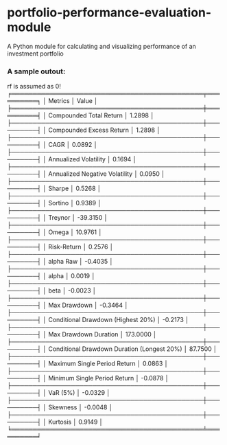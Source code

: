 # portfolio-performance-evaluation-module
A Python module for calculating and visualizing performance of an investment portfolio


### A sample outout:

rf is assumed as 0!
╒═════════════════════════════════════════════╤══════════╕
│ Metrics                                     │    Value │
╞═════════════════════════════════════════════╪══════════╡
│ Compounded Total Return                     │   1.2898 │
├─────────────────────────────────────────────┼──────────┤
│ Compounded Excess Return                    │   1.2898 │
├─────────────────────────────────────────────┼──────────┤
│ CAGR                                        │   0.0892 │
├─────────────────────────────────────────────┼──────────┤
│ Annualized Volatility                       │   0.1694 │
├─────────────────────────────────────────────┼──────────┤
│ Annualized Negative Volatility              │   0.0950 │
├─────────────────────────────────────────────┼──────────┤
│ Sharpe                                      │   0.5268 │
├─────────────────────────────────────────────┼──────────┤
│ Sortino                                     │   0.9389 │
├─────────────────────────────────────────────┼──────────┤
│ Treynor                                     │ -39.3150 │
├─────────────────────────────────────────────┼──────────┤
│ Omega                                       │  10.9761 │
├─────────────────────────────────────────────┼──────────┤
│ Risk-Return                                 │   0.2576 │
├─────────────────────────────────────────────┼──────────┤
│ alpha Raw                                   │  -0.4035 │
├─────────────────────────────────────────────┼──────────┤
│ alpha                                       │   0.0019 │
├─────────────────────────────────────────────┼──────────┤
│ beta                                        │  -0.0023 │
├─────────────────────────────────────────────┼──────────┤
│ Max Drawdown                                │  -0.3464 │
├─────────────────────────────────────────────┼──────────┤
│ Conditional Drawdown (Highest 20%)          │  -0.2173 │
├─────────────────────────────────────────────┼──────────┤
│ Max Drawdown Duration                       │ 173.0000 │
├─────────────────────────────────────────────┼──────────┤
│ Conditional Drawdown Duration (Longest 20%) │  87.7500 │
├─────────────────────────────────────────────┼──────────┤
│ Maximum Single Period Return                │   0.0863 │
├─────────────────────────────────────────────┼──────────┤
│ Minimum Single Period Return                │  -0.0878 │
├─────────────────────────────────────────────┼──────────┤
│ VaR (5%)                                    │  -0.0329 │
├─────────────────────────────────────────────┼──────────┤
│ Skewness                                    │  -0.0048 │
├─────────────────────────────────────────────┼──────────┤
│ Kurtosis                                    │   0.9149 │
╘═════════════════════════════════════════════╧══════════╛
